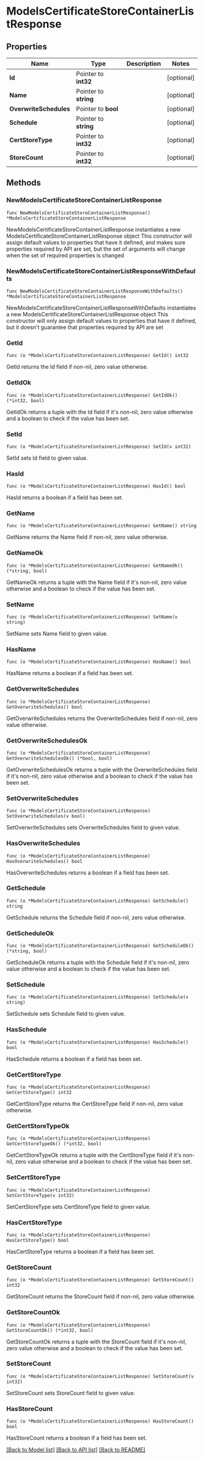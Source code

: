 # ModelsCertificateStoreContainerListResponse

## Properties

Name | Type | Description | Notes
------------ | ------------- | ------------- | -------------
**Id** | Pointer to **int32** |  | [optional] 
**Name** | Pointer to **string** |  | [optional] 
**OverwriteSchedules** | Pointer to **bool** |  | [optional] 
**Schedule** | Pointer to **string** |  | [optional] 
**CertStoreType** | Pointer to **int32** |  | [optional] 
**StoreCount** | Pointer to **int32** |  | [optional] 

## Methods

### NewModelsCertificateStoreContainerListResponse

`func NewModelsCertificateStoreContainerListResponse() *ModelsCertificateStoreContainerListResponse`

NewModelsCertificateStoreContainerListResponse instantiates a new ModelsCertificateStoreContainerListResponse object
This constructor will assign default values to properties that have it defined,
and makes sure properties required by API are set, but the set of arguments
will change when the set of required properties is changed

### NewModelsCertificateStoreContainerListResponseWithDefaults

`func NewModelsCertificateStoreContainerListResponseWithDefaults() *ModelsCertificateStoreContainerListResponse`

NewModelsCertificateStoreContainerListResponseWithDefaults instantiates a new ModelsCertificateStoreContainerListResponse object
This constructor will only assign default values to properties that have it defined,
but it doesn't guarantee that properties required by API are set

### GetId

`func (o *ModelsCertificateStoreContainerListResponse) GetId() int32`

GetId returns the Id field if non-nil, zero value otherwise.

### GetIdOk

`func (o *ModelsCertificateStoreContainerListResponse) GetIdOk() (*int32, bool)`

GetIdOk returns a tuple with the Id field if it's non-nil, zero value otherwise
and a boolean to check if the value has been set.

### SetId

`func (o *ModelsCertificateStoreContainerListResponse) SetId(v int32)`

SetId sets Id field to given value.

### HasId

`func (o *ModelsCertificateStoreContainerListResponse) HasId() bool`

HasId returns a boolean if a field has been set.

### GetName

`func (o *ModelsCertificateStoreContainerListResponse) GetName() string`

GetName returns the Name field if non-nil, zero value otherwise.

### GetNameOk

`func (o *ModelsCertificateStoreContainerListResponse) GetNameOk() (*string, bool)`

GetNameOk returns a tuple with the Name field if it's non-nil, zero value otherwise
and a boolean to check if the value has been set.

### SetName

`func (o *ModelsCertificateStoreContainerListResponse) SetName(v string)`

SetName sets Name field to given value.

### HasName

`func (o *ModelsCertificateStoreContainerListResponse) HasName() bool`

HasName returns a boolean if a field has been set.

### GetOverwriteSchedules

`func (o *ModelsCertificateStoreContainerListResponse) GetOverwriteSchedules() bool`

GetOverwriteSchedules returns the OverwriteSchedules field if non-nil, zero value otherwise.

### GetOverwriteSchedulesOk

`func (o *ModelsCertificateStoreContainerListResponse) GetOverwriteSchedulesOk() (*bool, bool)`

GetOverwriteSchedulesOk returns a tuple with the OverwriteSchedules field if it's non-nil, zero value otherwise
and a boolean to check if the value has been set.

### SetOverwriteSchedules

`func (o *ModelsCertificateStoreContainerListResponse) SetOverwriteSchedules(v bool)`

SetOverwriteSchedules sets OverwriteSchedules field to given value.

### HasOverwriteSchedules

`func (o *ModelsCertificateStoreContainerListResponse) HasOverwriteSchedules() bool`

HasOverwriteSchedules returns a boolean if a field has been set.

### GetSchedule

`func (o *ModelsCertificateStoreContainerListResponse) GetSchedule() string`

GetSchedule returns the Schedule field if non-nil, zero value otherwise.

### GetScheduleOk

`func (o *ModelsCertificateStoreContainerListResponse) GetScheduleOk() (*string, bool)`

GetScheduleOk returns a tuple with the Schedule field if it's non-nil, zero value otherwise
and a boolean to check if the value has been set.

### SetSchedule

`func (o *ModelsCertificateStoreContainerListResponse) SetSchedule(v string)`

SetSchedule sets Schedule field to given value.

### HasSchedule

`func (o *ModelsCertificateStoreContainerListResponse) HasSchedule() bool`

HasSchedule returns a boolean if a field has been set.

### GetCertStoreType

`func (o *ModelsCertificateStoreContainerListResponse) GetCertStoreType() int32`

GetCertStoreType returns the CertStoreType field if non-nil, zero value otherwise.

### GetCertStoreTypeOk

`func (o *ModelsCertificateStoreContainerListResponse) GetCertStoreTypeOk() (*int32, bool)`

GetCertStoreTypeOk returns a tuple with the CertStoreType field if it's non-nil, zero value otherwise
and a boolean to check if the value has been set.

### SetCertStoreType

`func (o *ModelsCertificateStoreContainerListResponse) SetCertStoreType(v int32)`

SetCertStoreType sets CertStoreType field to given value.

### HasCertStoreType

`func (o *ModelsCertificateStoreContainerListResponse) HasCertStoreType() bool`

HasCertStoreType returns a boolean if a field has been set.

### GetStoreCount

`func (o *ModelsCertificateStoreContainerListResponse) GetStoreCount() int32`

GetStoreCount returns the StoreCount field if non-nil, zero value otherwise.

### GetStoreCountOk

`func (o *ModelsCertificateStoreContainerListResponse) GetStoreCountOk() (*int32, bool)`

GetStoreCountOk returns a tuple with the StoreCount field if it's non-nil, zero value otherwise
and a boolean to check if the value has been set.

### SetStoreCount

`func (o *ModelsCertificateStoreContainerListResponse) SetStoreCount(v int32)`

SetStoreCount sets StoreCount field to given value.

### HasStoreCount

`func (o *ModelsCertificateStoreContainerListResponse) HasStoreCount() bool`

HasStoreCount returns a boolean if a field has been set.


[[Back to Model list]](../README.md#documentation-for-models) [[Back to API list]](../README.md#documentation-for-api-endpoints) [[Back to README]](../README.md)


